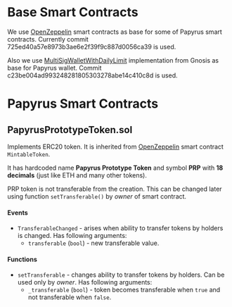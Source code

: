 # Base Smart Contracts

We use [OpenZeppelin](https://github.com/OpenZeppelin/zeppelin-solidity) smart contracts as base for some of Papyrus smart contracts. Currently commit 725ed40a57e8973b3ae6e2f39f9c887d0056ca39 is used.

Also we use [MultiSigWalletWithDailyLimit](https://github.com/gnosis/MultiSigWallet) implementation from Gnosis as base for Papyrus wallet. Commit c23be004ad993248281805303278abe14c410c8d is used.

# Papyrus Smart Contracts

## PapyrusPrototypeToken.sol

Implements ERC20 token. It is inherited from [OpenZeppelin](https://github.com/OpenZeppelin/zeppelin-solidity) smart contract `MintableToken`.

It has hardcoded name **Papyrus Prototype Token** and symbol **PRP** with **18 decimals** (just like ETH and many other tokens).

PRP token is not transferable from the creation. This can be changed later using function `setTransferable()` by *owner* of smart contract.

#### Events

- `TransferableChanged` - arises when ability to transfer tokens by holders is changed. Has following arguments:
  - `transferable` (`bool`) - new transferable value.

#### Functions

- `setTransferable` - changes ability to transfer tokens by holders. Can be used only by *owner*. Has following arguments:
  - `_transferable` (`bool`) - token becomes transferable when `true` and not transferable when `false`.
